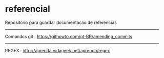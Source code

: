 # referencial


Repositorio para guardar documentacao de referencias

-------------------------------------------------------------------------------------------------------------------------------------------------
Comandos git : https://githowto.com/pt-BR/amending_commits

---------------------------------------------------------------------------------------------------------------------------------------------------
REGEX : http://aprenda.vidageek.net/aprenda/regex

